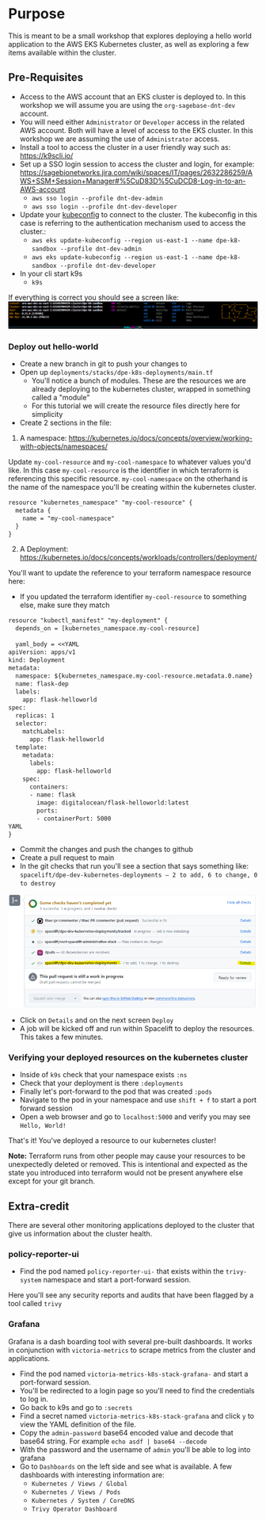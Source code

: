 # Purpose
This is meant to be a small workshop that explores deploying a hello world application
to the AWS EKS Kubernetes cluster, as well as exploring a few items available within
the cluster.

## Pre-Requisites
- Access to the AWS account that an EKS cluster is deployed to. In this workshop we will assume you are using the `org-sagebase-dnt-dev` account.
- You will need either `Administrator` or `Developer` access in the related AWS account. Both will have a level of access to the EKS cluster. In this workshop we are assuming the use of `Administrator` access.
- Install a tool to access the cluster in a user friendly way such as: https://k9scli.io/
- Set up a SSO login session to access the cluster and login, for example: https://sagebionetworks.jira.com/wiki/spaces/IT/pages/2632286259/AWS+SSM+Session+Manager#%5CuD83D%5CuDCD8-Log-in-to-an-AWS-account
  - `aws sso login --profile dnt-dev-admin`
  - `aws sso login --profile dnt-dev-developer`
- Update your [kubeconfig](https://kubernetes.io/docs/concepts/configuration/organize-cluster-access-kubeconfig/) to connect to the cluster. The kubeconfig in this case is referring to the authentication mechanism used to access the cluster.:
    - `aws eks update-kubeconfig --region us-east-1 --name dpe-k8-sandbox --profile dnt-dev-admin`
    - `aws eks update-kubeconfig --region us-east-1 --name dpe-k8-sandbox --profile dnt-dev-developer`
- In your cli start k9s
    - `k9s`

If everything is correct you should see a screen like:
![k9s header](./workshop-resources/k9s-header.png)

### Deploy out hello-world
- Create a new branch in git to push your changes to
- Open up `deployments/stacks/dpe-k8s-deployments/main.tf`
  - You'll notice a bunch of modules. These are the resources we are already deploying to the kubernetes cluster, wrapped in something called a "module"
  - For this tutorial we will create the resource files directly here for simplicity
- Create 2 sections in the file:

1) A namespace: <https://kubernetes.io/docs/concepts/overview/working-with-objects/namespaces/>

Update `my-cool-resource` and `my-cool-namespace` to whatever values you'd like. In this
case `my-cool-resource` is the identifier in which terraform is referencing this specific
resource. `my-cool-namespace` on the otherhand is the name of the namespace you'll be
creating within the kubernetes cluster.

```
resource "kubernetes_namespace" "my-cool-resource" {
  metadata {
    name = "my-cool-namespace"
  }
}
```

2) A Deployment: https://kubernetes.io/docs/concepts/workloads/controllers/deployment/

You'll want to update the reference to your terraform namespace resource here:

- If you updated the terraform identifier `my-cool-resource` to something else, make sure they match
```
resource "kubectl_manifest" "my-deployment" {
  depends_on = [kubernetes_namespace.my-cool-resource]

  yaml_body = <<YAML
apiVersion: apps/v1
kind: Deployment
metadata:
  namespace: ${kubernetes_namespace.my-cool-resource.metadata.0.name}
  name: flask-dep
  labels:
    app: flask-helloworld
spec:
  replicas: 1
  selector:
    matchLabels:
      app: flask-helloworld
  template:
    metadata:
      labels:
        app: flask-helloworld
    spec:
      containers:
      - name: flask
        image: digitalocean/flask-helloworld:latest
        ports:
        - containerPort: 5000
YAML
}
```

- Commit the changes and push the changes to github
- Create a pull request to main
- In the git checks that run you'll see a section that says something like: `spacelift/dpe-dev-kubernetes-deployments — 2 to add, 6 to change, 0 to destroy`

![Github check](./workshop-resources/github-check.png)

- Click on `Details` and on the next screen `Deploy`
- A job will be kicked off and run within Spacelift to deploy the resources. This takes a few minutes.

### Verifying your deployed resources on the kubernetes cluster

- Inside of `k9s` check that your namespace exists `:ns`
- Check that your deployment is there `:deployments`
- Finally let's port-forward to the pod that was created `:pods`
- Navigate to the pod in your namespace and use `shift + f` to start a port forward session
- Open a web browser and go to `localhost:5000` and verify you may see `Hello, World!`


That's it! You've deployed a resource to our kubernetes cluster!

**Note:** Terraform runs from other people may cause your resources to be unexpectedly 
deleted or removed. This is intentional and expected as the state you introduced into
terraform would not be present anywhere else except for your git branch.


## Extra-credit
There are several other monitoring applications deployed to the cluster that give us
information about the cluster health.


### policy-reporter-ui

- Find the pod named `policy-reporter-ui-` that exists within the `trivy-system` namespace and start a port-forward session.

Here you'll see any security reports and audits that have been flagged by a tool called
`trivy`

### Grafana
Grafana is a dash boarding tool with several pre-built dashboards. It works in
conjunction with `victoria-metrics` to scrape metrics from the cluster and applications.

- Find the pod named `victoria-metrics-k8s-stack-grafana-` and start a port-forward session.
- You'll be redirected to a login page so you'll need to find the credentials to log in.
- Go back to k9s and go to `:secrets`
- Find a secret named `victoria-metrics-k8s-stack-grafana` and click `y` to view the YAML definition of the file.
- Copy the `admin-password` base64 encoded value and decode that base64 string. For example `echo asdf | base64 --decode`
- With the password and the username of `admin` you'll be able to log into grafana
- Go to `Dashboards` on the left side and see what is available. A few dashboards with interesting information are:
  - `Kubernetes / Views / Global`
  - `Kubernetes / Views / Pods`
  - `Kubernetes / System / CoreDNS`
  - `Trivy Operator Dashboard`
